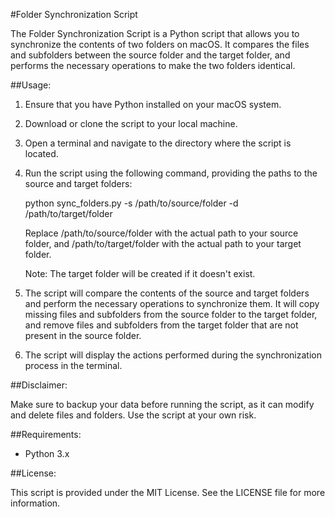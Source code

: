 

#Folder Synchronization Script

The Folder Synchronization Script is a Python script that allows you to synchronize the contents of two folders on macOS. It compares the files and subfolders between the source folder and the target folder, and performs the necessary operations to make the two folders identical.

##Usage:

1. Ensure that you have Python installed on your macOS system.

2. Download or clone the script to your local machine.

3. Open a terminal and navigate to the directory where the script is located.

4. Run the script using the following command, providing the paths to the source and target folders:

   python sync_folders.py -s /path/to/source/folder -d /path/to/target/folder

   Replace /path/to/source/folder with the actual path to your source folder, and /path/to/target/folder with the actual path to your target folder.

   Note: The target folder will be created if it doesn't exist.

5. The script will compare the contents of the source and target folders and perform the necessary operations to synchronize them. It will copy missing files and subfolders from the source folder to the target folder, and remove files and subfolders from the target folder that are not present in the source folder.

6. The script will display the actions performed during the synchronization process in the terminal.

##Disclaimer:

Make sure to backup your data before running the script, as it can modify and delete files and folders. Use the script at your own risk.

##Requirements:

- Python 3.x

##License:

This script is provided under the MIT License. See the LICENSE file for more information.


